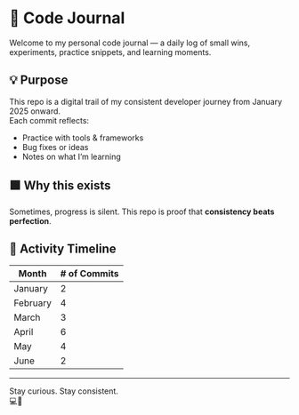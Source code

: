 # 🧠 Code Journal

Welcome to my personal code journal — a daily log of small wins, experiments, practice snippets, and learning moments.

## 💡 Purpose

This repo is a digital trail of my consistent developer journey from January 2025 onward.  
Each commit reflects:
- Practice with tools & frameworks
- Bug fixes or ideas
- Notes on what I’m learning

## 🟩 Why this exists

Sometimes, progress is silent. This repo is proof that **consistency beats perfection**.

## 📅 Activity Timeline

| Month      | # of Commits |
|------------|--------------|
| January    | 2            |
| February   | 4            |
| March      | 3            |
| April      | 6            |
| May        | 4            |
| June       | 2            |

---

Stay curious. Stay consistent.  
💻💚
